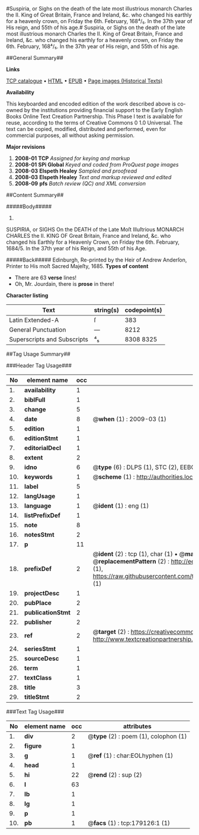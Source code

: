#Suspiria, or Sighs on the death of the late most illustrious monarch Charles the II. King of Great Britain, France and Ireland, &c. who changed his earthly for a heavenly crown, on Friday the 6th. February, 168⁴/₅. In the 37th year of His reign, and 55th of his age.#
Suspiria, or Sighs on the death of the late most illustrious monarch Charles the II. King of Great Britain, France and Ireland, &c. who changed his earthly for a heavenly crown, on Friday the 6th. February, 168⁴/₅. In the 37th year of His reign, and 55th of his age.

##General Summary##

**Links**

[TCP catalogue](http://www.ota.ox.ac.uk/tcp/)  • 
[HTML](http://tei.it.ox.ac.uk/tcp/Texts-HTML/free/B06/B06019.html)  • 
[EPUB](http://tei.it.ox.ac.uk/tcp/Texts-EPUB/free/B06/B06019.epub) • 
[Page images (Historical Texts)](https://data.historicaltexts.jisc.ac.uk/view?pubId=eebo-52529012e&pageId=eebo-52529012e-179126-1)

**Availability**

This keyboarded and encoded edition of the
	       work described above is co-owned by the institutions
	       providing financial support to the Early English Books
	       Online Text Creation Partnership. This Phase I text is
	       available for reuse, according to the terms of Creative
	       Commons 0 1.0 Universal. The text can be copied,
	       modified, distributed and performed, even for
	       commercial purposes, all without asking permission.

**Major revisions**

1. __2008-01__ __TCP__ *Assigned for keying and markup*
1. __2008-01__ __SPi Global__ *Keyed and coded from ProQuest page images*
1. __2008-03__ __Elspeth Healey__ *Sampled and proofread*
1. __2008-03__ __Elspeth Healey__ *Text and markup reviewed and edited*
1. __2008-09__ __pfs__ *Batch review (QC) and XML conversion*

##Content Summary##

#####Body#####

1. 
SUSPIRIA, or SIGHS On the DEATH of the Late Moſt Illuſtrious MONARCH CHARLES the II. KING OF Great Britain, France and Ireland, &c. who changed his Earthly for a Heavenly Crown, on Friday the 6th. February, 1684/5. In the 37th year of his Reign, and 55th of his Age.

#####Back#####
Edinburgh, Re-printed by the Heir of Andrew Anderſon, Printer to His moſt Sacred Majeſty, 1685.
**Types of content**

  * There are 63 **verse** lines!
  * Oh, Mr. Jourdain, there is **prose** in there!

**Character listing**


|Text|string(s)|codepoint(s)|
|---|---|---|
|Latin Extended-A|ſ|383|
|General Punctuation|—|8212|
|Superscripts             and Subscripts|⁴₅|8308 8325|

##Tag Usage Summary##

###Header Tag Usage###

|No|element name|occ|attributes|
|---|---|---|---|
|1.|__availability__|1||
|2.|__biblFull__|1||
|3.|__change__|5||
|4.|__date__|8| @__when__ (1) : 2009-03 (1)|
|5.|__edition__|1||
|6.|__editionStmt__|1||
|7.|__editorialDecl__|1||
|8.|__extent__|2||
|9.|__idno__|6| @__type__ (6) : DLPS (1), STC (2), EEBO-CITATION (1), OCLC (1), VID (1)|
|10.|__keywords__|1| @__scheme__ (1) : http://authorities.loc.gov/ (1)|
|11.|__label__|5||
|12.|__langUsage__|1||
|13.|__language__|1| @__ident__ (1) : eng (1)|
|14.|__listPrefixDef__|1||
|15.|__note__|8||
|16.|__notesStmt__|2||
|17.|__p__|11||
|18.|__prefixDef__|2| @__ident__ (2) : tcp (1), char (1)  •  @__matchPattern__ (2) : ([0-9\-]+):([0-9IVX]+) (1), (.+) (1)  •  @__replacementPattern__ (2) : http://eebo.chadwyck.com/downloadtiff?vid=$1&page=$2 (1), https://raw.githubusercontent.com/textcreationpartnership/Texts/master/tcpchars.xml#$1 (1)|
|19.|__projectDesc__|1||
|20.|__pubPlace__|2||
|21.|__publicationStmt__|2||
|22.|__publisher__|2||
|23.|__ref__|2| @__target__ (2) : https://creativecommons.org/publicdomain/zero/1.0/ (1), http://www.textcreationpartnership.org/docs/. (1)|
|24.|__seriesStmt__|1||
|25.|__sourceDesc__|1||
|26.|__term__|1||
|27.|__textClass__|1||
|28.|__title__|3||
|29.|__titleStmt__|2||


###Text Tag Usage###

|No|element name|occ|attributes|
|---|---|---|---|
|1.|__div__|2| @__type__ (2) : poem (1), colophon (1)|
|2.|__figure__|1||
|3.|__g__|1| @__ref__ (1) : char:EOLhyphen (1)|
|4.|__head__|1||
|5.|__hi__|22| @__rend__ (2) : sup (2)|
|6.|__l__|63||
|7.|__lb__|1||
|8.|__lg__|1||
|9.|__p__|1||
|10.|__pb__|1| @__facs__ (1) : tcp:179126:1 (1)|
